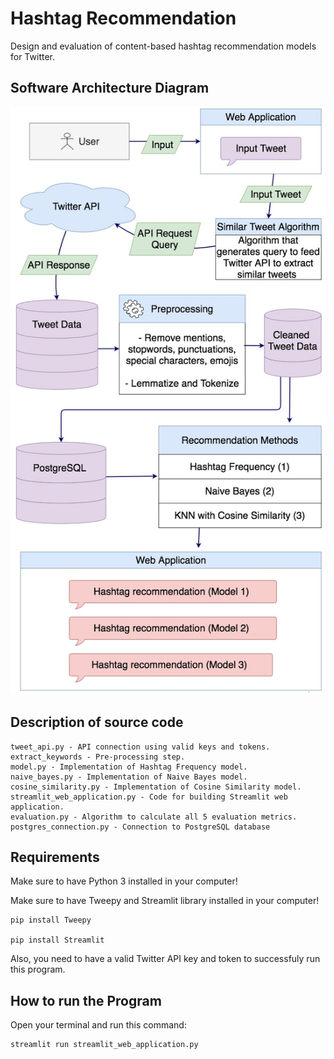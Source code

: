 # Hashtag Recommendation

Design and evaluation of content-based hashtag recommendation models for Twitter.

## Software Architecture Diagram

![](images/images_final_final.jpg?raw=true)

## Description of source code

```
tweet_api.py - API connection using valid keys and tokens.
extract_keywords - Pre-processing step.
model.py - Implementation of Hashtag Frequency model.
naive_bayes.py - Implementation of Naive Bayes model.
cosine_similarity.py - Implementation of Cosine Similarity model.
streamlit_web_application.py - Code for building Streamlit web application.
evaluation.py - Algorithm to calculate all 5 evaluation metrics.
postgres_connection.py - Connection to PostgreSQL database
```


## Requirements

Make sure to have Python 3 installed in your computer!

Make sure to have Tweepy and Streamlit library installed in your computer!

    pip install Tweepy

    pip install Streamlit

Also, you need to have a valid Twitter API key and token to successfuly run this program.

## How to run the Program

Open your terminal and run this command:

    streamlit run streamlit_web_application.py
